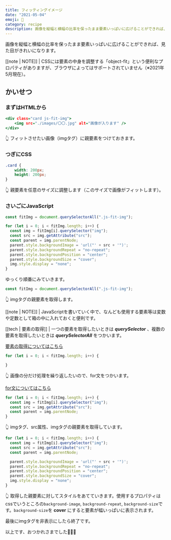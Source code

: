 ```yaml
---
title: フィッティングイメージ
date: "2021-05-04"
emoji: 🥙
category: recipe
description: 画像を縦幅と横幅の比率を保ったまま要素いっぱいに広げることができれば、見た目がきれいになります。
---
```


画像を縦幅と横幅の比率を保ったまま要素いっぱいに広げることができれば、見た目がきれいになります。

[[note | NOTE]]
| CSSには要素の中身を調整する「object-fit」という便利なプロパティがありますが、ブラウザによってはサポートされていません（※2021年5月現在）。

## かいせつ

### まずはHTMLから

```html:title=index.html
<div class="card js-fit-img">
    <img src="./images/〇〇.jpg" alt="画像が入ります" />
</div>
```

👆 フィットさせたい画像（imgタグ）に親要素をつけておきます。

### つぎにCSS

```css:title=styles.css
.card {
    width: 200px;
    height: 200px;
}
```

👆 親要素を任意のサイズに調整します（このサイズで画像がフィットします）。

### さいごにJavaScript

```javascript:title=index.js
const fitImg = document.querySelectorAll(".js-fit-img");

for (let i = 0; i < fitImg.length; i++) {
  const img = fitImg[i].querySelector("img");
  const src = img.getAttribute("src");
  const parent = img.parentNode;
  parent.style.backgroundImage = 'url("' + src + '")';
  parent.style.backgroundRepeat = "no-repeat";
  parent.style.backgroundPosition = "center";
  parent.style.backgroundSize = "cover";
  img.style.display = "none";
}
```

ゆっくり順番にみていきます。

```javascript:title=index.js
const fitImg = document.querySelectorAll(".js-fit-img");
```

👆 imgタグの親要素を取得します。

[[note | NOTE]]
| JavaScriptを書いていく中で、なんども使用する要素等は変数や定数として箱の中に入れておくと便利です。

[[tech | 要素の取得]]
| 一つの要素を取得したいときは ***querySelector*** 、複数の要素を取得したいときは ***querySelectorAll*** をつかいます。

[要素の取得についてはこちら](/getting-elements)

```javascript:title=index.js
for (let i = 0; i < fitImg.length; i++) {

}
```

👆 画像の分だけ処理を繰り返したいので、for文をつかいます。

[for文についてはこちら](/for)

```javascript:title=index.js
for (let i = 0; i < fitImg.length; i++) {
  const img = fitImg[i].querySelector("img");
  const src = img.getAttribute("src");
  const parent = img.parentNode;
}
```

👆 imgタグ、src属性、imgタグの親要素を取得しています。

```javascript:title=index.js
for (let i = 0; i < fitImg.length; i++) {
  const img = fitImg[i].querySelector("img");
  const src = img.getAttribute("src");
  const parent = img.parentNode;

  parent.style.backgroundImage = 'url("' + src + '")';
  parent.style.backgroundRepeat = "no-repeat";
  parent.style.backgroundPosition = "center";
  parent.style.backgroundSize = "cover";
  img.style.display = "none";
}
```

👆 取得した親要素に対してスタイルをあてていきます。使用するプロパティはcssでいうところの```background-image```, ```background-repeat```, ```background-size```です。```background-size```を __cover__ にすると要素が幅いっぱいに表示されます。

最後にimgタグを非表示にしたら終了です。

以上です、おつかれさまでした👏👏👏